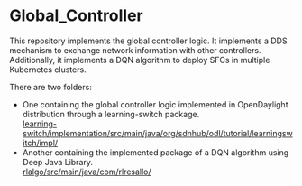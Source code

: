 # Global_Controller
This repository implements the global controller logic. It implements a DDS mechanism to exchange network information with other controllers. Additionally, it implements a DQN algorithm to deploy SFCs in multiple Kubernetes clusters.

There are two folders: 
- One containing the global controller logic implemented in OpenDaylight distribution through a learning-switch package.<br/>  [learning-switch/implementation/src/main/java/org/sdnhub/odl/tutorial/learningswitch/impl/](learning-switch/implementation/src/main/java/org/sdnhub/odl/tutorial/learningswitch/impl/)
- Another containing the implemented package of a DQN algorithm using Deep Java Library.<br/>  [rlalgo/src/main/java/com/rlresallo/](rlalgo/src/main/java/com/rlresallo/)
